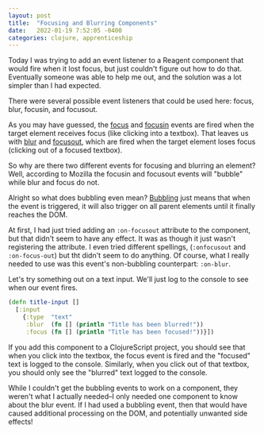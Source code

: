 ```yaml
---
layout: post
title:  "Focusing and Blurring Components"
date:   2022-01-19 7:52:05 -0400
categories: clojure, apprenticeship
---
```


Today I was trying to add an event listener to a Reagent component
that would fire when it lost focus, but just couldn't figure out how to do
that. Eventually someone was able to help me out, and the solution was a 
lot simpler than I had expected.

There were several possible event listeners that could be used here:
focus, blur, focusin, and focusout.

As you may have guessed, the [focus][onfocus] and [focusin][onfocusin] events
are fired when the target element receives focus (like clicking into a textbox). 
That leaves us with [blur][onblur] and [focusout][onfocusout], which are fired
when the target element loses focus (clicking out of a focused textbox).

So why are there two different events for focusing and blurring an element?
Well, according to Mozilla the focusin and focusout events will "bubble" 
while blur and focus do not.

Alright so what does bubbling even mean? [Bubbling][bubbling] just means that
when the event is triggered, it will also trigger on all parent elements
until it finally reaches the DOM.

At first, I had just tried adding an `:on-focusout` attribute to the component,
but that didn't seem to have any effect. It was as though it just wasn't
registering the attribute. I even tried different spellings, (`:onfocusout` 
and `:on-focus-out`) but tht didn't seem to do anything. Of course, what
I really needed to use was this event's non-bubbling counterpart: `:on-blur`.

Let's try something out on a text input. We'll just log to the console to 
see when our event fires.

````clojure
(defn title-input []
  [:input 
    {:type  "text"
     :blur  (fn [] (println "Title has been blurred!"))
     :focus (fn [] (println "Title has been focused!"))}])
````

If you add this component to a ClojureScript project, you should see that 
when you click into the textbox, the focus event is fired and the "focused"
text is logged to the console. Similarly, when you click out of that textbox,
you should only see the "blurred" text logged to the console.

While I couldn't get the bubbling events to work on a component, they weren't
what I actually needed–I only needed one component to know about the blur
event. If I had used a bubbling event, then that would have caused additional
processing on the DOM, and potentially unwanted side effects!

[onblur]: https://developer.mozilla.org/en-US/docs/Web/API/Element/blur_event
[onfocus]: https://developer.mozilla.org/en-US/docs/Web/API/Element/focus_event
[onfocusin]: https://developer.mozilla.org/en-US/docs/Web/API/Element/focusin_event
[onfocusout]: https://developer.mozilla.org/en-US/docs/Web/API/Element/focusout_event
[bubbling]: https://en.wikipedia.org/wiki/Event_bubbling